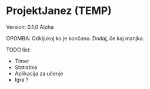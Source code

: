 # ProjektJanez (TEMP)
Version: 0.1.0 Alpha

OPOMBA: Odkljukaj ko je končano. Dodaj, če kaj manjka.

TODO list:
- Timer
- Statistika
- Aplikacija za učenje
- Igra ?